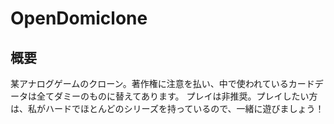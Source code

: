 # OpenDomiclone
## 概要
 某アナログゲームのクローン。著作権に注意を払い、中で使われているカードデータは全てダミーのものに替えてあります。
 プレイは非推奨。プレイしたい方は、私がハードでほとんどのシリーズを持っているので、一緒に遊びましょう！
